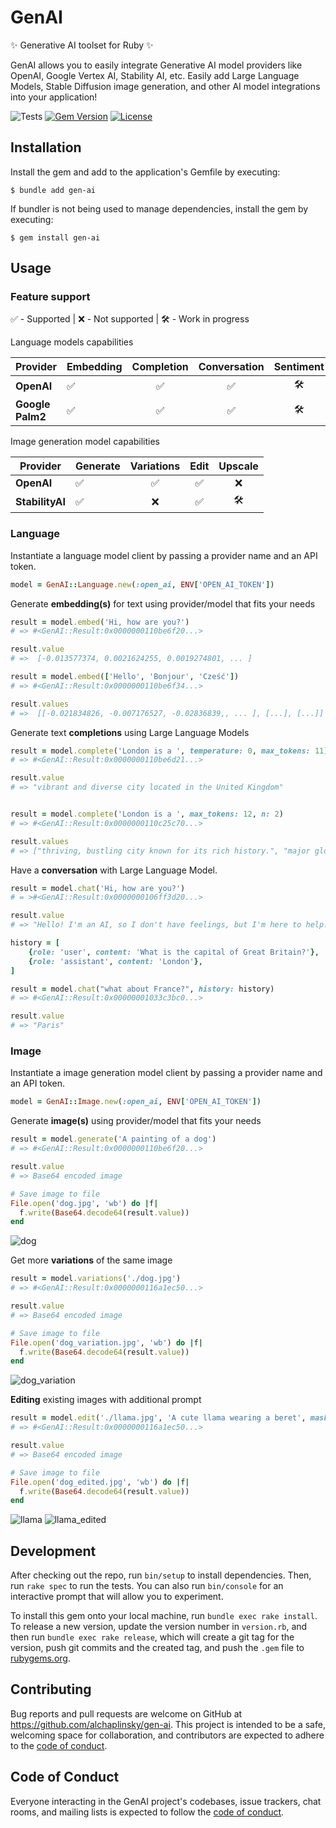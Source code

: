 # GenAI

✨ Generative AI toolset for Ruby ✨

GenAI allows you to easily integrate Generative AI model providers like OpenAI, Google Vertex AI, Stability AI, etc. Easily add Large Language Models, Stable Diffusion image generation, and other AI model integrations into your application!

![Tests](https://github.com/alchaplinsky/gen-ai/actions/workflows/main.yml/badge.svg?branch=main)
[![Gem Version](https://badge.fury.io/rb/gen-ai.svg)](https://badge.fury.io/rb/gen-ai)
[![License](https://img.shields.io/badge/license-MIT-green.svg)](https://github.com/alchaplinsky/gen-ai/blob/main/LICENSE.txt)

## Installation

Install the gem and add to the application's Gemfile by executing:

    $ bundle add gen-ai

If bundler is not being used to manage dependencies, install the gem by executing:

    $ gem install gen-ai

## Usage

### Feature support
✅ - Supported  |  ❌ - Not supported  |  🛠️ - Work in progress

Language models capabilities

| Provider         | Embedding | Completion | Conversation | Sentiment | Summarization |
| ---------------- | --------- | :--------: | :----------: | :-------: | :-----------: |
| **OpenAI**       | ✅        | ✅         | ✅            | 🛠️        | 🛠️             |
| **Google Palm2** | ✅        | ✅         | ✅            | 🛠️        | 🛠️             |


Image generation model capabilities 

| Provider         | Generate  | Variations | Edit         | Upscale   |
| ---------------- | --------- | :--------: | :----------: | :-------: |
| **OpenAI**       | ✅        | ✅         | ✅            | ❌        |
| **StabilityAI**  | ✅        | ❌         | ✅            | 🛠️        |

### Language

Instantiate a language model client by passing a provider name and an API token.

```ruby
model = GenAI::Language.new(:open_ai, ENV['OPEN_AI_TOKEN'])
```

Generate **embedding(s)** for text using provider/model that fits your needs

```ruby
result = model.embed('Hi, how are you?')
# => #<GenAI::Result:0x0000000110be6f20...>

result.value
# =>  [-0.013577374, 0.0021624255, 0.0019274801, ... ]

result = model.embed(['Hello', 'Bonjour', 'Cześć'])
# => #<GenAI::Result:0x0000000110be6f34...>

result.values
# =>  [[-0.021834826, -0.007176527, -0.02836839,, ... ], [...], [...]]
```

Generate text **completions** using Large Language Models

```ruby
result = model.complete('London is a ', temperature: 0, max_tokens: 11)
# => #<GenAI::Result:0x0000000110be6d21...>

result.value
# => "vibrant and diverse city located in the United Kingdom"


result = model.complete('London is a ', max_tokens: 12, n: 2)
# => #<GenAI::Result:0x0000000110c25c70...>

result.values
# => ["thriving, bustling city known for its rich history.", "major global city and the capital of the United Kingdom."]

```

Have a **conversation** with Large Language Model.

```ruby
result = model.chat('Hi, how are you?')
# = >#<GenAI::Result:0x0000000106ff3d20...>

result.value
# => "Hello! I'm an AI, so I don't have feelings, but I'm here to help. How can I assist you today?"

history = [
    {role: 'user', content: 'What is the capital of Great Britain?'},
    {role: 'assistant', content: 'London'},
]

result = model.chat("what about France?", history: history)
# => #<GenAI::Result:0x00000001033c3bc0...>

result.value
# => "Paris"
```

### Image

Instantiate a image generation model client by passing a provider name and an API token.

```ruby
model = GenAI::Image.new(:open_ai, ENV['OPEN_AI_TOKEN'])
```

Generate **image(s)** using provider/model that fits your needs

```ruby
result = model.generate('A painting of a dog')
# => #<GenAI::Result:0x0000000110be6f20...>

result.value
# => Base64 encoded image

# Save image to file
File.open('dog.jpg', 'wb') do |f|
  f.write(Base64.decode64(result.value))
end
```
![dog](https://github.com/alchaplinsky/gen-ai/assets/695947/27a2af5d-530b-4966-94e8-6cdf628b6cac)


Get more **variations** of the same image

```ruby
result = model.variations('./dog.jpg')
# => #<GenAI::Result:0x0000000116a1ec50...>

result.value
# => Base64 encoded image

# Save image to file
File.open('dog_variation.jpg', 'wb') do |f|
  f.write(Base64.decode64(result.value))
end

```
![dog_variation](https://github.com/alchaplinsky/gen-ai/assets/695947/977f5238-0114-4085-8e61-8f8b356ce308)


**Editing** existing images with additional prompt

```ruby
result = model.edit('./llama.jpg', 'A cute llama wearing a beret', mask: './mask.png')
# => #<GenAI::Result:0x0000000116a1ec50...>

result.value
# => Base64 encoded image

# Save image to file
File.open('dog_edited.jpg', 'wb') do |f|
  f.write(Base64.decode64(result.value))
end
```

![llama](https://github.com/alchaplinsky/gen-ai/assets/695947/9c862c6c-428e-463c-b935-ca749a6a33df)
![llama_edited](https://github.com/alchaplinsky/gen-ai/assets/695947/070d8e6a-07a0-4ed2-826f-8b9aabd183ae)


## Development

After checking out the repo, run `bin/setup` to install dependencies. Then, run `rake spec` to run the tests. You can also run `bin/console` for an interactive prompt that will allow you to experiment.

To install this gem onto your local machine, run `bundle exec rake install`. To release a new version, update the version number in `version.rb`, and then run `bundle exec rake release`, which will create a git tag for the version, push git commits and the created tag, and push the `.gem` file to [rubygems.org](https://rubygems.org).

## Contributing

Bug reports and pull requests are welcome on GitHub at https://github.com/alchaplinsky/gen-ai. This project is intended to be a safe, welcoming space for collaboration, and contributors are expected to adhere to the [code of conduct](https://github.com/alchaplinsky/gen-ai/blob/main/CODE_OF_CONDUCT.md).

## Code of Conduct

Everyone interacting in the GenAI project's codebases, issue trackers, chat rooms, and mailing lists is expected to follow the [code of conduct](https://github.com/alchaplinsky/gen-ai/blob/main/CODE_OF_CONDUCT.md).
